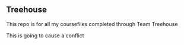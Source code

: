 ## Treehouse

This repo is for all my coursefiles completed through Team Treehouse



This is going to cause a conflict
